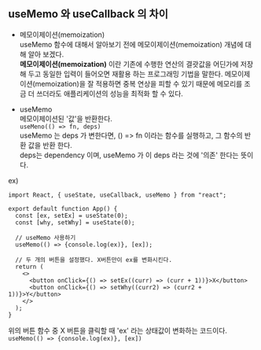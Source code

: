 ## useMemo 와 useCallback 의 차이  

* 메모이제이션(memoization)  
useMemo 함수에 대해서 알아보기 전에 메모이제이션(memoization) 개념에 대해 알아 보겠다.  
**메모이제이션(memoization)** 이란 기존에 수행한 연산의 결괏값을 어딘가에 저장 해 두고 동일한 입력이 들어오면 재활용 하는 프로그래밍 기법을 말한다. 메모이제이션(memoization)을 잘 적용하면 중복 연상을 피할 수 있기 때문에 메모리를 조금 더 쓰더라도 애플리케이션의 성능을 최적화 할 수 있다.  

* useMemo  
메모이제이션된 '값'을 반환한다.  
`useMeno(() => fn, deps)`   
useMemo 는 deps 가 변한다면, () => fn 이라는 함수를 실행하고, 그 함수의 반환 값을 반환 한다.   
deps는 dependency 이며, useMemo 가 이 deps 라는 것에 '의존' 한다는 뜻이다.  

ex)
```
import React, { useState, useCallback, useMemo } from "react";

export default function App() {
  const [ex, setEx] = useState(0);
  const [why, setWhy] = useState(0);

  // useMemo 사용하기
  useMemo(() => {console.log(ex)}, [ex]);

  // 두 개의 버튼을 설정했다. X버튼만이 ex를 변화시킨다.
  return (
    <>
      <button onClick={() => setEx((curr) => (curr + 1))}>X</button>
      <button onClick={() => setWhy((curr2) => (curr2 + 1))}>Y</button>
    </>
  );
}
```

위의 버튼 함수 중 X 버튼을 클릭할 때 'ex' 라는 상태값이 변화하는 코드이다.    
`useMemo(() => {console.log(ex)}, [ex]) `  
